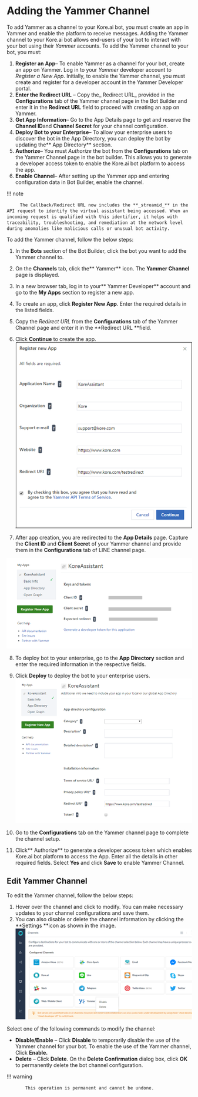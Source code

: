 # **Adding the Yammer Channel**

To add Yammer as a channel to your Kore.ai bot, you must create an app in Yammer and enable the platform to receive messages. Adding the Yammer channel to your Kore.ai bot allows end-users of your bot to interact with your bot using their _Yammer_ accounts. To add the Yammer channel to your bot, you must:



1. **Register an App**– To enable Yammer as a channel for your bot, create an app on Yammer. Log in to your _Yammer_ developer account to _Register a New App_. Initially, to enable the Yammer channel, you must create and register for a developer account in the Yammer Developer portal.
2. **Enter the Redirect URL** – Copy the_ Redirect URL_ provided in the **Configurations** tab of the Yammer channel page in the Bot Builder and enter it in the **Redirect URL** field to proceed with creating an app on Yammer.
1. **Get App Information**– Go to the App Details page to get and reserve the **Channel ID**and **Channel Secret** for your channel configuration.
2. **Deploy Bot to your Enterprise**– To allow your enterprise users to discover the bot in the App Directory, you can deploy the bot by updating the** App Directory** section.
3. **Authorize**– You must _Authorize_ the bot from the **Configurations** tab on the Yammer Channel page in the bot builder. This allows you to generate a developer access token to enable the Kore.ai bot platform to access the app.
4. **Enable Channel**– After setting up the Yammer app and entering configuration data in Bot Builder, enable the channel.

!!! note

         The Callback/Redirect URL now includes the **_streamid_** in the API request to identify the virtual assistant being accessed. When an incoming request is qualified with this identifier, it helps with traceability, troubleshooting, and remediation at the network level during anomalies like malicious calls or unusual bot activity.


To add the Yammer channel, follow the below steps:



1. In the **Bots** section of the Bot Builder, click the bot you want to add the Yammer channel to.
2. On the **Channels** tab, click the** Yammer** icon. The **Yammer Channel** page is displayed.
3. In a new browser tab, log in to your** Yammer Developer** account and go to the **My Apps** section to register a new app.
4. To create an app, click **Register New App**. Enter the required details in the listed fields.
5. Copy the _Redirect URL_ from the **Configurations** tab of the Yammer Channel page and enter it in the **Redirect URL **field.
6. Click **Continue** to create the app.
![add Yammer channel](./images/Yammer-1.png "add Yammer Channel")

7. After app creation, you are redirected to the **App Details** page. Capture the **Client ID** and **Client Secret** of your Yammer channel and provide them in the **Configurations** tab of LINE channel page.

![yammer configurations](./images/Yammer-2.png "yammer configurations")

8. To deploy bot to your enterprise, go to the **App Directory** section and enter the required information in the respective fields.
9. Click **Deploy** to deploy the bot to your enterprise users.
![deploy yammer](./images/Yammer-3.png "deploy yammer")

10. Go to the **Configurations** tab on the Yammer channel page to complete the channel setup.
11. Click** Authorize** to generate a developer access token which enables Kore.ai bot platform to access the App. Enter all the details in other required fields. Select **Yes** and click **Save** to enable Yammer Channel.


## Edit Yammer Channel

To edit the Yammer channel, follow the below steps:



1. Hover over the channel and click to modify. You can make necessary updates to your channel configurations and save them.
2. You can also disable or delete the channel information by clicking the **Settings **icon as shown in the image.
![settings](./images/Yammer-4.png "settings")

Select one of the following commands to modify the channel:

  * **Disable/Enable** – Click **Disable** to temporarily disable the use of the Yammer channel for your bot. To enable the use of the Yammer channel, Click **Enable.**
  * **Delete** – Click **Delete**. On the **Delete Confirmation** dialog box, click **OK** to permanently delete the bot channel configuration.

!!! warning

           This operation is permanent and cannot be undone.
